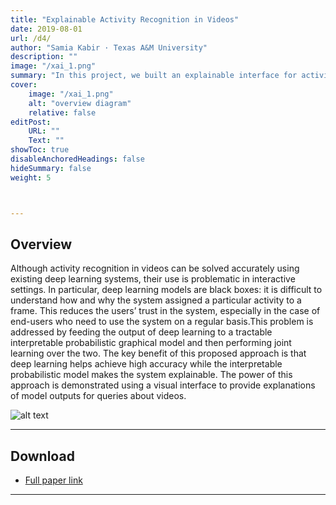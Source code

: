 ```yaml
---
title: "Explainable Activity Recognition in Videos"
date: 2019-08-01
url: /d4/
author: "Samia Kabir · Texas A&M University"
description: ""
image: "/xai_1.png"
summary: "In this project, we built an explainable interface for activity recognition deep learning algorithm. The interface lets end-users query the video and also help users to understand how and why the system assigned a particular activity to a frame."
cover:
    image: "/xai_1.png"
    alt: "overview diagram"
    relative: false
editPost:
    URL: ""
    Text: ""
showToc: true
disableAnchoredHeadings: false
hideSummary: false
weight: 5



---
```


## Overview

Although activity recognition in videos can be solved accurately using existing deep learning systems, their use is problematic in interactive settings. In particular, deep learning models are black boxes: it is difficult to understand how and why the system assigned a particular activity to a frame. This reduces the users’ trust in the system, especially in the case of end-users who need to use the system on a regular basis.This problem is addressed by feeding the output of deep learning to a tractable interpretable probabilistic graphical model and then performing joint learning over the two. The key benefit of this proposed approach is that deep learning helps achieve high accuracy while the interpretable probabilistic model makes the system explainable. The power of this approach is demonstrated using a visual interface to provide explanations of model outputs for queries about videos.

![alt text](/xai_1.png)


---

## Download

- [Full paper link](https://personal.utdallas.edu/~nicholas.ruozzi/Papers/exss19.pdf)

---

